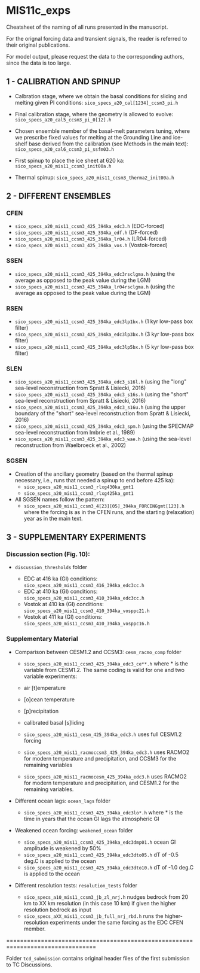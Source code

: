 # MIS11c_exps

Cheatsheet of the naming of all runs presented in the manuscript.

For the orignal forcing data and transient signals, the reader is referred to their original publications.

For model output, please request the data to the corresponding authors, since the data is too large.



##                      1 - CALIBRATION AND SPINUP

- Calbration stage, where we obtain the basal conditions for sliding and melting given PI conditions: `sico_specs_a20_cal[1234]_ccsm3_pi.h`

- Final calibration stage, where the geometry is allowed to evolve: `sico_specs_a20_cal5_ccsm3_pi_0[12].h`

- Chosen ensemble member of the basal-melt parameters tuning, where we prescribe fixed values for melting at the Grounding Line and ice-shelf base derived from the calibration (see Methods in the main text): `sico_specs_a20_cal6_ccsm3_pi_ssfm03.h`

- First spinup to place the ice sheet at 620 ka: `sico_specs_a20_mis11_ccsm3_init00a.h`
- Thermal spinup: `sico_specs_a20_mis11_ccsm3_therma2_init00a.h`



##                      2 - DIFFERENT ENSEMBLES

### CFEN
- `sico_specs_a20_mis11_ccsm3_425_394ka_edc3.h` (EDC-forced)
- `sico_specs_a20_mis11_ccsm3_425_394ka_edf.h` (DF-forced)
- `sico_specs_a20_mis11_ccsm3_425_394ka_lr04.h` (LR04-forced)
- `sico_specs_a20_mis11_ccsm3_425_394ka_vos.h` (Vostok-forced)

### SSEN
- `sico_specs_a20_mis11_ccsm3_425_394ka_edc3rsclgma.h` (using the average as opposed to the peak value during the LGM)
- `sico_specs_a20_mis11_ccsm3_425_394ka_lr04rsclgma.h` (using the average as opposed to the peak value during the LGM)


### RSEN
- `sico_specs_a20_mis11_ccsm3_425_394ka_edc3lp1bx.h` (1 kyr low-pass box filter)
- `sico_specs_a20_mis11_ccsm3_425_394ka_edc3lp3bx.h` (3 kyr low-pass box filter)
- `sico_specs_a20_mis11_ccsm3_425_394ka_edc3lp5bx.h` (5 kyr low-pass box filter)

### SLEN
- `sico_specs_a20_mis11_ccsm3_425_394ka_edc3_s16l.h` (using the "long" sea-level reconstruction from Spratt & Lisiecki, 2016)
- `sico_specs_a20_mis11_ccsm3_425_394ka_edc3_s16s.h` (using the "short" sea-level reconstruction from Spratt & Lisiecki, 2016)
- `sico_specs_a20_mis11_ccsm3_425_394ka_edc3_s16u.h` (using the upper boundary of the "short" sea-level reconstruction from Spratt & Lisiecki, 2016)
- `sico_specs_a20_mis11_ccsm3_425_394ka_edc3_spm.h` (using the SPECMAP sea-level reconstruction from Imbrie et al., 1989)
- `sico_specs_a20_mis11_ccsm3_425_394ka_edc3_wae.h` (using the sea-level reconstruction from Waelbroeck et al., 2002)

### SGSEN
- Creation of the ancillary geometry (based on the thermal spinup necessary, i.e., runs that needed a spinup to end before 425 ka):
	- `sico_specs_a20_mis11_ccsm3_rlxg430ka_gmt1`
	- `sico_specs_a20_mis11_ccsm3_rlxg425ka_gmt1`
- All SGSEN names follow the pattern:
	- `sico_specs_a20_mis11_ccsm3_4[23][05]_394ka_FORCINGgmt[123].h` where the forcing is as in the CFEN runs, and the starting (relaxation) year as in the main text.




##                      3 - SUPPLEMENTARY EXPERIMENTS


### Discussion section (Fig. 10): 

- `discussion_thresholds` folder

	- EDC at 416 ka (GI) conditions: `sico_specs_a20_mis11_ccsm3_416_394ka_edc3cc.h`
	- EDC at 410 ka (GI) conditions: `sico_specs_a20_mis11_ccsm3_410_394ka_edc3cc.h`
	- Vostok at 410 ka (GI) conditions: `sico_specs_a20_mis11_ccsm3_410_394ka_vosppc21.h`
	- Vostok at 411 ka (GI) conditions: `sico_specs_a20_mis11_ccsm3_410_394ka_vosppc16.h`


### Supplementary Material

- Comparison between CESM1.2 and CCSM3: `cesm_racmo_comp` folder

	- `sico_specs_a20_mis11_ccsm3_425_394ka_edc3_ce**.h` where * is the variable from CESM1.2. The same coding is valid for one and two variable experiments:
	- air [t]emperature 
	- [o]cean temperature 
	- [p]recipitation
	- calibrated basal [s]liding 

	- `sico_specs_a20_mis11_cesm_425_394ka_edc3.h` uses full CESM1.2 forcing
	- `sico_specs_a20_mis11_racmoccsm3_425_394ka_edc3.h` uses RACMO2 for modern temperature and precipitation, and CCSM3 for the remaining variables
	- `sico_specs_a20_mis11_racmocesm_425_394ka_edc3.h` uses RACMO2 for modern temperature and precipitation, and CESM1.2 for the remaining variables.


- Different ocean lags: `ocean_lags` folder
	- `sico_specs_a20_mis11_ccsm3_425_394ka_edc3lo*.h` where * is the time in years that the ocean GI lags the atmospheric GI

- Weakened ocean forcing: `weakened_ocean` folder
	- `sico_specs_a20_mis11_ccsm3_425_394ka_edc3dmp01.h` ocean GI amplitude is weakened by 50%
	- `sico_specs_a20_mis11_ccsm3_425_394ka_edc3dto05.h` dT of -0.5 deg.C is applied to the ocean
	- `sico_specs_a20_mis11_ccsm3_425_394ka_edc3dto10.h` dT of -1.0 deg.C is applied to the ocean

- Different resolution tests: `resolution_tests` folder
	- `sico_specs_a10_mis11_ccsm3_jb_zl_nrj.h` nudges bedrock from 20 km to XX km resolution (in this case 10 km) if given the higher resolution bedrock as input
	- `sico_specs_aXX_mis11_ccsm3_jb_full_nrj_rbd.h` runs the higher-resolution experiments under the same forcing as the EDC CFEN member.

================================================================================

Folder `tcd_submission` contains original header files of the first submission to TC Discussions.
